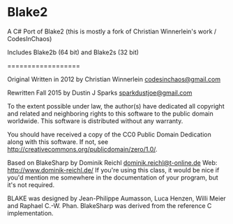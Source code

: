 # Blake2
A C# Port of Blake2 (this is mostly a fork of Christian Winnerlein's work / CodesInChaos)

Includes Blake2b (64 bit) and Blake2s (32 bit)

==================

Original Written in 2012 by Christian Winnerlein  <codesinchaos@gmail.com>

Rewritten Fall 2015 by Dustin J Sparks <sparkdustjoe@gmail.com>

 To the extent possible under law, the author(s) have dedicated all copyright
 and related and neighboring rights to this software to the public domain
 worldwide. This software is distributed without any warranty.

 You should have received a copy of the CC0 Public Domain Dedication along with
 this software. If not, see <http://creativecommons.org/publicdomain/zero/1.0/>.

  Based on BlakeSharp
  by Dominik Reichl <dominik.reichl@t-online.de>
  Web: http://www.dominik-reichl.de/
  If you're using this class, it would be nice if you'd mention
  me somewhere in the documentation of your program, but it's
  not required.

  BLAKE was designed by Jean-Philippe Aumasson, Luca Henzen,
  Willi Meier and Raphael C.-W. Phan.
  BlakeSharp was derived from the reference C implementation.
